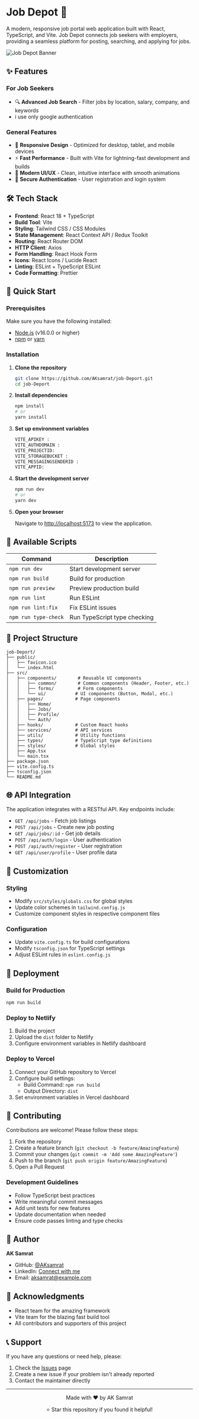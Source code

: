 # Job Depot 🚀

A modern, responsive job portal web application built with React, TypeScript, and Vite. Job Depot connects job seekers with employers, providing a seamless platform for posting, searching, and applying for jobs.

![Job Depot Banner](https://via.placeholder.com/800x200/4F46E5/FFFFFF?text=Job+Depot+-+Your+Career+Destination)

## ✨ Features

### For Job Seekers
- 🔍 **Advanced Job Search** - Filter jobs by location, salary, company, and keywords
- i use only google authentication




### General Features
- 📱 **Responsive Design** - Optimized for desktop, tablet, and mobile devices
- ⚡ **Fast Performance** - Built with Vite for lightning-fast development and builds
- 🎨 **Modern UI/UX** - Clean, intuitive interface with smooth animations
- 🔐 **Secure Authentication** - User registration and login system


## 🛠️ Tech Stack

- **Frontend**: React 18 + TypeScript
- **Build Tool**: Vite
- **Styling**: Tailwind CSS / CSS Modules
- **State Management**: React Context API / Redux Toolkit
- **Routing**: React Router DOM
- **HTTP Client**: Axios
- **Form Handling**: React Hook Form
- **Icons**: React Icons / Lucide React
- **Linting**: ESLint + TypeScript ESLint
- **Code Formatting**: Prettier

## 🚀 Quick Start

### Prerequisites

Make sure you have the following installed:
- [Node.js](https://nodejs.org/) (v16.0.0 or higher)
- [npm](https://www.npmjs.com/) or [yarn](https://yarnpkg.com/)

### Installation

1. **Clone the repository**
   ```bash
   git clone https://github.com/AKsamrat/job-Deport.git
   cd job-Deport
   ```

2. **Install dependencies**
   ```bash
   npm install
   # or
   yarn install
   ```

3. **Set up environment variables**
   ```bash
   VITE_APIKEY :
   VITE_AUTHDOMAIN :
   VITE_PROJECTID:
   VITE_STORAGEBUCKET :
   VITE_MESSAGINGSENDERID :
   VITE_APPID: 
   ```
   
   

4. **Start the development server**
   ```bash
   npm run dev
   # or
   yarn dev
   ```

5. **Open your browser**
   
   Navigate to [http://localhost:5173](http://localhost:5173) to view the application.

## 📜 Available Scripts

| Command | Description |
|---------|-------------|
| `npm run dev` | Start development server |
| `npm run build` | Build for production |
| `npm run preview` | Preview production build |
| `npm run lint` | Run ESLint |
| `npm run lint:fix` | Fix ESLint issues |
| `npm run type-check` | Run TypeScript type checking |

## 📁 Project Structure

```
job-Deport/
├── public/
│   ├── favicon.ico
│   └── index.html
├── src/
│   ├── components/        # Reusable UI components
│   │   ├── common/        # Common components (Header, Footer, etc.)
│   │   ├── forms/         # Form components
│   │   └── ui/           # UI components (Button, Modal, etc.)
│   ├── pages/            # Page components
│   │   ├── Home/
│   │   ├── Jobs/
│   │   ├── Profile/
│   │   └── Auth/
│   ├── hooks/            # Custom React hooks
│   ├── services/         # API services
│   ├── utils/            # Utility functions
│   ├── types/            # TypeScript type definitions
│   ├── styles/           # Global styles
│   ├── App.tsx
│   └── main.tsx
├── package.json
├── vite.config.ts
├── tsconfig.json
└── README.md
```

## 🌐 API Integration

The application integrates with a RESTful API. Key endpoints include:

- `GET /api/jobs` - Fetch job listings
- `POST /api/jobs` - Create new job posting
- `GET /api/jobs/:id` - Get job details
- `POST /api/auth/login` - User authentication
- `POST /api/auth/register` - User registration
- `GET /api/user/profile` - User profile data

## 🎨 Customization

### Styling
- Modify `src/styles/globals.css` for global styles
- Update color schemes in `tailwind.config.js`
- Customize component styles in respective component files

### Configuration
- Update `vite.config.ts` for build configurations
- Modify `tsconfig.json` for TypeScript settings
- Adjust ESLint rules in `eslint.config.js`

## 🚀 Deployment

### Build for Production
```bash
npm run build
```

### Deploy to Netlify
1. Build the project
2. Upload the `dist` folder to Netlify
3. Configure environment variables in Netlify dashboard

### Deploy to Vercel
1. Connect your GitHub repository to Vercel
2. Configure build settings:
   - Build Command: `npm run build`
   - Output Directory: `dist`
3. Set environment variables in Vercel dashboard

## 🤝 Contributing

Contributions are welcome! Please follow these steps:

1. Fork the repository
2. Create a feature branch (`git checkout -b feature/AmazingFeature`)
3. Commit your changes (`git commit -m 'Add some AmazingFeature'`)
4. Push to the branch (`git push origin feature/AmazingFeature`)
5. Open a Pull Request

### Development Guidelines
- Follow TypeScript best practices
- Write meaningful commit messages
- Add unit tests for new features
- Update documentation when needed
- Ensure code passes linting and type checks



## 👤 Author

**AK Samrat**
- GitHub: [@AKsamrat](https://github.com/AKsamrat)
- LinkedIn: [Connect with me](https://linkedin.com/in/anuwarul-kabir)
- Email: aksamrat@example.com

## 🙏 Acknowledgments

- React team for the amazing framework
- Vite team for the blazing fast build tool
- All contributors and supporters of this project

## 📞 Support

If you have any questions or need help, please:

1. Check the [Issues](https://github.com/AKsamrat/job-Deport/issues) page
2. Create a new issue if your problem isn't already reported
3. Contact the maintainer directly

---

<div align="center">
  <p>Made with ❤️ by AK Samrat</p>
  <p>⭐ Star this repository if you found it helpful!</p>
</div>